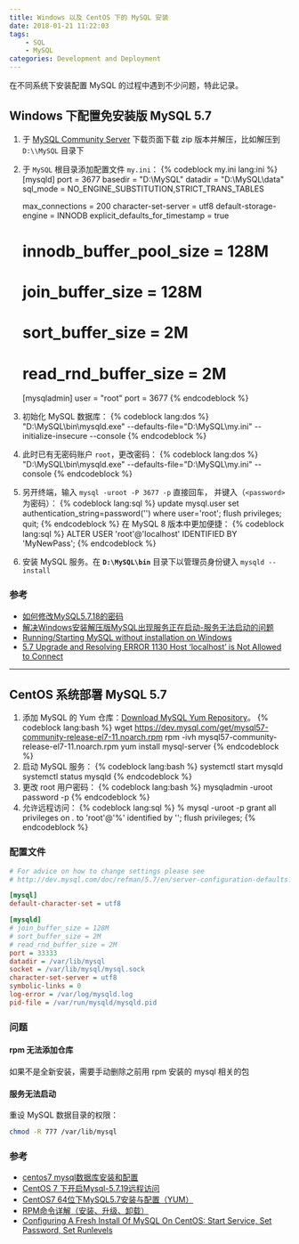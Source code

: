 ```yaml
---
title: Windows 以及 CentOS 下的 MySQL 安装
date: 2018-01-21 11:22:03
tags:
    - SQL
    - MySQL
categories: Development and Deployment
---
```


在不同系统下安装配置 MySQL 的过程中遇到不少问题，特此记录。

<!-- more -->

## Windows 下配置免安装版 MySQL 5.7

1. 于 [MySQL Community Server][mysql-community-server] 下载页面下载 zip 版本并解压，比如解压到 `D:\\MySQL` 目录下
1. 于 `MySQL` 根目录添加配置文件 `my.ini`：
   {% codeblock my.ini lang:ini %}
   [mysqld]
   port = 3677
   basedir = "D:\\MySQL"
   datadir = "D:\\MySQL\\data"
   sql_mode = NO_ENGINE_SUBSTITUTION,STRICT_TRANS_TABLES

   max_connections = 200
   character-set-server = utf8
   default-storage-engine = INNODB
   explicit_defaults_for_timestamp = true

   # innodb_buffer_pool_size = 128M
   # join_buffer_size = 128M
   # sort_buffer_size = 2M
   # read_rnd_buffer_size = 2M

   [mysqladmin]
   user = "root"
   port = 3677
   {% endcodeblock %}
1. 初始化 MySQL 数据库：
   {% codeblock lang:dos %}
   "D:\MySQL\bin\mysqld.exe" --defaults-file="D:\\MySQL\\my.ini" --initialize-insecure --console
   {% endcodeblock %}
1. 此时已有无密码账户 `root`，更改密码：
   {% codeblock lang:dos %}
   "D:\MySQL\bin\mysqld.exe" --defaults-file="D:\\MySQL\\my.ini" --console
   {% endcodeblock %}
1. 另开终端，输入 `mysql -uroot -P 3677 -p` 直接回车，
   并键入（`<password>` 为密码）：
   {% codeblock lang:sql %}
   update mysql.user set authentication_string=password('<password>') where user='root';
   flush privileges;
   quit;
   {% endcodeblock %}
   在 MySQL 8 版本中更加便捷：
   {% codeblock lang:sql %}
   ALTER USER 'root'@'localhost' IDENTIFIED BY 'MyNewPass';
   {% endcodeblock %}
1. 安装 MySQL 服务。在 **`D:\MySQL\bin`** 目录下以管理员身份键入 `mysqld --install`

### 参考

- [如何修改MySQL5.7.18的密码][csdn-72356334]
- [解决Windows安装解压版MySQL出现服务正在启动-服务无法启动的问题][csdn-49951577]
- [Running/Starting MySQL without installation on Windows][stackoverflow-42045494]
- [5.7 Upgrade and Resolving ERROR 1130 Host ‘localhost’ is Not Allowed to Connect][chriscalender-1130]

---------------------------

## CentOS 系统部署 MySQL 5.7

1. 添加 MySQL 的 Yum 仓库：[Download MySQL Yum Repository][mysql-yum-repo]。
   {% codeblock lang:bash %}
   wget https://dev.mysql.com/get/mysql57-community-release-el7-11.noarch.rpm
   rpm -ivh mysql57-community-release-el7-11.noarch.rpm
   yum install mysql-server
   {% endcodeblock %}
1. 启动 MySQL 服务：
   {% codeblock lang:bash %}
   systemctl start mysqld
   systemctl status mysqld
   {% endcodeblock %}
1. 更改 root 用户密码：
   {% codeblock lang:bash %}
   mysqladmin -uroot password -p
   <password>
   {% endcodeblock %}
1. 允许远程访问：
   {% codeblock lang:sql %}
   % mysql -uroot -p
   grant all privileges on *.* to 'root'@'%' identified by '<password>';
   flush privileges;
   {% endcodeblock %}

### 配置文件

```ini /etc/my.cnf
# For advice on how to change settings please see
# http://dev.mysql.com/doc/refman/5.7/en/server-configuration-defaults.html

[mysql]
default-character-set = utf8

[mysqld]
# join_buffer_size = 128M
# sort_buffer_size = 2M
# read_rnd_buffer_size = 2M
port = 33333
datadir = /var/lib/mysql
socket = /var/lib/mysql/mysql.sock
character-set-server = utf8
symbolic-links = 0
log-error = /var/log/mysqld.log
pid-file = /var/run/mysqld/mysqld.pid
```

### 问题

#### rpm 无法添加仓库

如果不是全新安装，需要手动删除之前用 rpm 安装的 mysql 相关的包

#### 服务无法启动

重设 MySQL 数据目录的权限：

```sh
chmod -R 777 /var/lib/mysql
```

### 参考

- [centos7 mysql数据库安装和配置][cnblogs-4680083]
- [CentOS 7 下开启Mysql-5.7.19远程访问][csdn-76381632]
- [CentOS7 64位下MySQL5.7安装与配置（YUM）][linuxidc-135288]
- [RPM命令详解（安装、升级、卸载）][csdn-rpm]
- [Configuring A Fresh Install Of MySQL On CentOS: Start Service, Set Password, Set Runlevels][linuxacademy-config-fresh-install-mysql]


[mysql-community-server]: https://dev.mysql.com/downloads/mysql
[csdn-49951577]: http://blog.csdn.net/u013067166/article/details/49951577
[csdn-72356334]: http://blog.csdn.net/xy_cy/article/details/72356334
[stackoverflow-42045494]: https://stackoverflow.com/questions/42045494/running-starting-mysql-without-installation-on-windows
[chriscalender-1130]: https://www.chriscalender.com/tag/error-1130-hy000-host-localhost-is-not-allowed-to-connect-to-this-mysql-server
[linuxidc-135288]: http://www.linuxidc.com/Linux/2016-09/135288.htm
[cnblogs-4680083]: https://www.cnblogs.com/starof/p/4680083.html
[csdn-rpm]: http://blog.csdn.net/samxx8/article/details/46739005
[mysql-yum-repo]: https://dev.mysql.com/downloads/repo/yum
[csdn-76381632]: http://blog.csdn.net/u010758410/article/details/76381632
[linuxacademy-config-fresh-install-mysql]: https://linuxacademy.com/blog/linux/configuring-a-fresh-install-of-mysql-on-centos-start-service-set-password-set-runlevels
